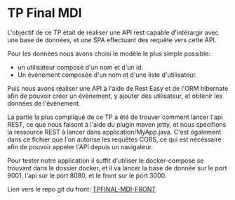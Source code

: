 # TP Final MDI

L'objectif de ce TP était de réaliser une API rest capable d'intérargir avec une base de données, et une SPA effectuant des requête vers cette API.

Pour les données nous avons choisi le modèle le plus simple possible: 
- un utilisateur composé d'un nom et d'un id.
- Un évènement composée d'un nom et d'une liste d'utilisateur.

Puis nous avons réaliser une API à l'aide de Rest Easy et de l'ORM hibernate afin de pouvoir créer un évènement, y ajouter des utilisateur, et obtenir les données de l'évènement.

La partie la plus compliqué de ce TP a été de trouver comment lancer l'api REST, ce que nous faisont à l'aide du plugin maven jetty, et nous spécifions la ressource REST à lancer dans application/MyApp.java.
C'est également dans ce fichier que l'on autorise les requêtes CORS, ce qui est nécéssaire afin de pouvoir appeler l'API depuis un navigateur.

Pour tester notre application il suffit d'utiliser le docker-compose se trouvant dans le dossier docker, et il va lancer la base de donnée sur le port 9001, l'api sur le port 8080, et le front sur le port 3000.

Lien vers le repo git du front: [TPFINAL-MDI-FRONT](https://github.com/Gillian-B/TPFINAL-MDI-FRONT)
